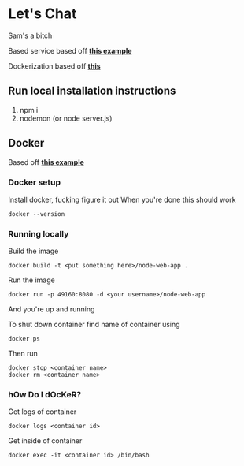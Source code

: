 # Let's Chat
Sam's a bitch

Based service based off [**this example**](https://socket.io/get-started/chat/?fbclid=IwAR0ijrdz1Gp-EoBGZetkxaLEZvV0kkgCm5k0G8HHaC_Z3jNLwUXEBtDvdjw)

Dockerization based off [**this**](https://nodejs.org/fr/docs/guides/nodejs-docker-webapp/)

## Run local installation instructions
1. npm i
2. nodemon (or node server.js)

## Docker

Based off [**this example**](https://nodejs.org/fr/docs/guides/nodejs-docker-webapp/)

### Docker setup
Install docker, fucking figure it out
When you're done this should work
```
docker --version
```

### Running locally
Build the image
```
docker build -t <put something here>/node-web-app .
```

Run the image
```
docker run -p 49160:8080 -d <your username>/node-web-app
```

And you're up and running

To shut down container find name of container using
```
docker ps
```

Then run
```
docker stop <container name>
docker rm <container name>
```

### hOw Do I dOcKeR?
Get logs of container
```
docker logs <container id>
```

Get inside of container
```
docker exec -it <container id> /bin/bash
```

